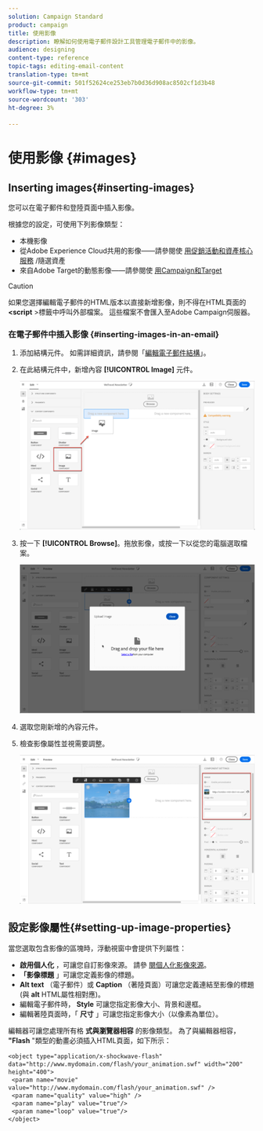 ```yaml
---
solution: Campaign Standard
product: campaign
title: 使用影像
description: 瞭解如何使用電子郵件設計工具管理電子郵件中的影像。
audience: designing
content-type: reference
topic-tags: editing-email-content
translation-type: tm+mt
source-git-commit: 501f52624ce253eb7b0d36d908ac8502cf1d3b48
workflow-type: tm+mt
source-wordcount: '303'
ht-degree: 3%

---
```



# 使用影像 {#images}

## Inserting images{#inserting-images}

您可以在電子郵件和登陸頁面中插入影像。

根據您的設定，可使用下列影像類型：

* 本機影像
* 從Adobe Experience Cloud共用的影像——請參閱使 [用促銷活動和資產核心服務](../../integrating/using/working-with-campaign-and-assets-core-service.md) /隨選資產
* 來自Adobe Target的動態影像——請參閱使 [用Campaign和Target](../../integrating/using/about-campaign-target-integration.md)

>[!CAUTION]
>
>如果您選擇編輯電子郵件的HTML版本以直接新增影像，則不得在HTML頁面的 **&lt;script** >標籤中呼叫外部檔案。 這些檔案不會匯入至Adobe Campaign伺服器。

### 在電子郵件中插入影像 {#inserting-images-in-an-email}

1. 添加結構元件。 如需詳細資訊，請參閱「[編輯電子郵件結構](../../designing/using/designing-from-scratch.md#defining-the-email-structure)」。
1. 在此結構元件中，新增內容 **[!UICONTROL Image]** 元件。

   ![](assets/des_insert_images_1.png)

1. 按一下 **[!UICONTROL Browse]**。拖放影像，或按一下以從您的電腦選取檔案。

   ![](assets/des_insert_images_2.png)

1. 選取您剛新增的內容元件。
1. 檢查影像屬性並視需要調整。

   ![](assets/des_insert_images_3.png)

## 設定影像屬性{#setting-up-image-properties}

當您選取包含影像的區塊時，浮動視窗中會提供下列屬性：

* **啟用個人化** ，可讓您自訂影像來源。 請參 [閱個人化影像來源](../../designing/using/personalization.md#personalizing-an-image-source)。
* **「影像標題** 」可讓您定義影像的標題。
* **Alt text** （電子郵件）或 **Caption** （著陸頁面）可讓您定義連結至影像的標題(與 **alt** HTML屬性相對應)。
* 編輯電子郵件時， **Style** 可讓您指定影像大小、背景和邊框。
* 編輯著陸頁面時，「 **尺寸** 」可讓您指定影像大小（以像素為單位）。

編輯器可讓您處理所有格 **式與瀏覽器相容** 的影像類型。 為了與編輯器相容， **&quot;Flash** &quot;類型的動畫必須插入HTML頁面，如下所示：

```
<object type="application/x-shockwave-flash" data="http://www.mydomain.com/flash/your_animation.swf" width="200" height="400">
 <param name="movie" value="http://www.mydomain.com/flash/your_animation.swf" />
 <param name="quality" value="high" />
 <param name="play" value="true"/>
 <param name="loop" value="true"/> 
</object>
```

<!--
## Modifying images with the Adobe Creative SDK{#modifying-images-with-the-adobe-creative-sdk}

You can edit images and use a complete set of features powered by the Adobe Creative SDK to enhance your images directly in the content editor when editing emails or landing pages.

The image editor offers a powerful, full-featured image editing UI component that allows you to edit images and apply effects and frames, original high-quality stickers, beautiful overlays, fun features like tilt shift and color splash, pro-level adjustments and more.

To modify an image with the Adobe Creative SDK:

1. Select the image.
1. In the toolbar, click the Creative Cloud icon.

   ![](assets/des_creative_sdk_icon.png)

1. Select the tool you want to use through the icons on the top of the window to modify the image.

   ![](assets/email_designer_ccsdktoolbar.png)

1. Click **[!UICONTROL Save]** when modifications are done. The updated image is saved on Adobe Campaign server and ready to be used.

>[!NOTE]
>
>Tools offered in the image editor cannot be customized.
-->